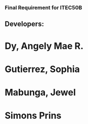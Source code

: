 ### Final Requirement for ITEC50B

## Developers:
# Dy, Angely Mae R.
# Gutierrez, Sophia
# Mabunga, Jewel
# Simons Prins